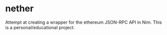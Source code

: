 # nether
Attempt at creating a wrapper for the ethereum JSON-RPC API in Nim. This is a personal/educational project.
